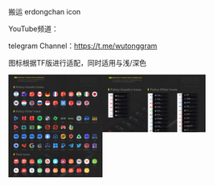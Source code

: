 搬运 erdongchan icon

YouTube频道：

telegram Channel：https://t.me/wutonggram

图标根据TF版进行适配，同时适用与浅/深色

<img src="https://raw.githubusercontent.com/zgwutong/QuantumultX/main/icon/Description/%E5%B1%95%E7%A4%BA.jpg" alt="展示" style="zoom:20%;" align='left'/>
<img src="https://raw.githubusercontent.com/zgwutong/QuantumultX/main/icon/Description/%E5%B1%95%E7%A4%BA02.jpg" alt="展示02" style="zoom:20%;" align='left'/>
